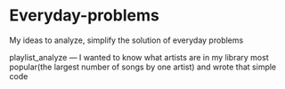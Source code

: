 # Everyday-problems
My ideas to analyze, simplify the solution of everyday problems

  playlist_analyze — I wanted to know what artists are in my library most popular(the largest number of songs by one artist) and wrote that simple code
